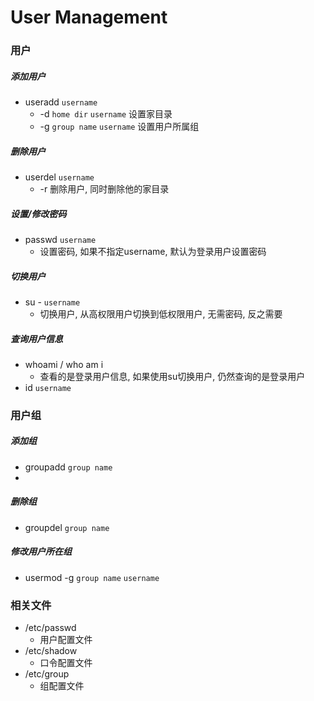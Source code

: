 # User Management


### 用户
##### 添加用户
- useradd `username`
  - -d `home dir` `username` 设置家目录
  - -g `group name` `username` 设置用户所属组

##### 删除用户
- userdel `username`
  - -r 删除用户, 同时删除他的家目录

##### 设置/修改密码
- passwd `username`
  - 设置密码, 如果不指定username, 默认为登录用户设置密码

##### 切换用户
- su - `username`
  - 切换用户, 从高权限用户切换到低权限用户, 无需密码, 反之需要

##### 查询用户信息
- whoami / who am i
  - 查看的是登录用户信息, 如果使用su切换用户, 仍然查询的是登录用户
- id `username`


### 用户组
##### 添加组
- groupadd `group name`
- 
##### 删除组
- groupdel `group name`

##### 修改用户所在组
- usermod -g `group name` `username`


### 相关文件
- /etc/passwd
  - 用户配置文件
- /etc/shadow
  - 口令配置文件
- /etc/group
  - 组配置文件